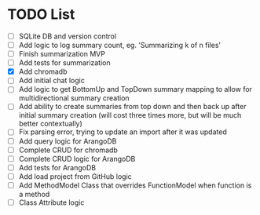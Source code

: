 # TODO List

-   [ ] SQLite DB and version control
-   [ ] Add logic to log summary count, eg. 'Summarizing k of n files'
-   [ ] Finish summarization MVP
-   [ ] Add tests for summarization
-   [x] Add chromadb
-   [ ] Add initial chat logic
-   [ ] Add logic to get BottomUp and TopDown summary mapping to allow for multidirectional summary creation
-   [ ] Add ability to create summaries from top down and then back up after initial summary creation (will cost three times more, but will be much better contextually)
-   [ ] Fix parsing error, trying to update an import after it was updated
-   [ ] Add query logic for ArangoDB
-   [ ] Complete CRUD for chromadb
-   [ ] Complete CRUD logic for ArangoDB
-   [ ] Add tests for ArangoDB
-   [ ] Add load project from GitHub logic
-   [ ] Add MethodModel Class that overrides FunctionModel when function is a method
-   [ ] Class Attribute logic
